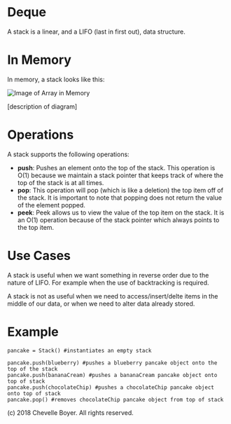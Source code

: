 # Deque

A stack is a linear, and a LIFO (last in first out), data structure.

# In Memory

In memory, a stack looks like this:

![Image of Array in Memory](images/array_memory.png)

\[description of diagram\]

# Operations

A stack supports the following operations:

* **push**: Pushes an element onto the top of the stack. This operation is O(1) because we maintain a stack pointer that keeps track of where the top of the stack is at all times.
* **pop**: This operation will pop (which is like a deletion) the top item off of the stack. It is important to note that popping does not return the value of the element popped.
* **peek**: Peek allows us to view the value of the top item on the stack. It is an O(1) operation because of the stack pointer which always points to the top item.
# Use Cases

A stack is useful when we want something in reverse order due to the nature of LIFO. For example when the use of backtracking is required.

A stack is not as useful when we need to access/insert/delte items in the middle of our data, or when we need to alter data already stored.

# Example

```
pancake = Stack() #instantiates an empty stack

pancake.push(blueberry) #pushes a blueberry pancake object onto the top of the stack
pancake.push(bananaCream) #pushes a bananaCream pancake object onto top of stack
pancake.push(chocolateChip) #pushes a chocolateChip pancake object onto top of stack
pancake.pop() #removes chocolateChip pancake object from top of stack
```

(c) 2018 Chevelle Boyer. All rights reserved.